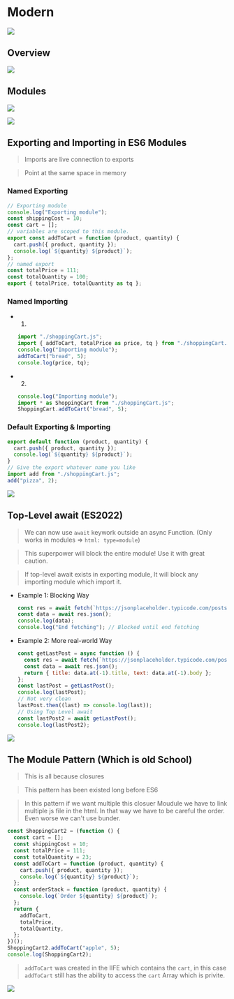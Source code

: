 # Modern

![](img/banner2.jpg)

## Overview

![](img/morden1.png)

## Modules

![](img/morden2.png)

![](img/morden3.png)

## Exporting and Importing in ES6 Modules

> Imports are live connection to exports

> Point at the same space in memory

### Named Exporting

```javascript
// Exporting module
console.log("Exporting module");
const shippingCost = 10;
const cart = [];
// variables are scoped to this module.
export const addToCart = function (product, quantity) {
  cart.push({ product, quantity });
  console.log(`${quantity} ${product}`);
};
// named export
const totalPrice = 111;
const totalQuantity = 100;
export { totalPrice, totalQuantity as tq };
```

### Named Importing

- 1.

  ```javascript
  import "./shoppingCart.js";
  import { addToCart, totalPrice as price, tq } from "./shoppingCart.js";
  console.log("Importing module");
  addToCart("bread", 5);
  console.log(price, tq);
  ```

- 2.

  ```javascript
  console.log("Importing module");
  import * as ShoppingCart from "./shoppingCart.js";
  ShoppingCart.addToCart("bread", 5);
  ```

### Default Exporting & Importing

```javascript
export default function (product, quantity) {
  cart.push({ product, quantity });
  console.log(`${quantity} ${product}`);
}
// Give the export whatever name you like
import add from "./shoppingCart.js";
add("pizza", 2);
```

![](img/banner3.jpg)

## Top-Level await (ES2022)

> We can now use `await` keywork outside an async Function. (Only works in modules => `html: type=module`)

> This superpower will block the entire module! Use it with great caution.

> If top-level await exists in exporting module, It will block any importing module which import it.

- Example 1: Blocking Way

  ```javascript
  const res = await fetch(`https://jsonplaceholder.typicode.com/posts`); // Fake Data RESTapi
  const data = await res.json();
  console.log(data);
  console.log("End fetching"); // Blocked until end fetching
  ```

- Example 2: More real-world Way

  ```javascript
  const getLastPost = async function () {
    const res = await fetch(`https://jsonplaceholder.typicode.com/posts`);
    const data = await res.json();
    return { title: data.at(-1).title, text: data.at(-1).body };
  };
  const lastPost = getLastPost();
  console.log(lastPost);
  // Not very clean
  lastPost.then((last) => console.log(last));
  // Using Top Level await
  const lastPost2 = await getLastPost();
  console.log(lastPost2);
  ```

![](img/banner4.jpg)

## The Module Pattern (Which is old School)

> This is all because closures

> This pattern has been existed long before ES6

> In this pattern if we want multiple this closuer Moudule we have to link multiple js file in the html. In that way we have to be careful the order. Even worse we can't use bunder.

```javascript
const ShoppingCart2 = (function () {
  const cart = [];
  const shippingCost = 10;
  const totalPrice = 111;
  const totalQuantity = 23;
  const addToCart = function (product, quantity) {
    cart.push({ product, quantity });
    console.log(`${quantity} ${product}`);
  };
  const orderStack = function (product, quantity) {
    console.log(`Order ${quantity} ${product}`);
  };
  return {
    addToCart,
    totalPrice,
    totalQuantity,
  };
})();
ShoppingCart2.addToCart("apple", 5);
console.log(ShoppingCart2);
```

> `addToCart` was created in the IIFE which contains the `cart`, in this case `addToCart` still has the ability to access the `cart` Array which is privite.

![](img/banner5.jpg)
